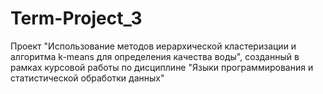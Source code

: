 # Term-Project_3
Проект "Использование методов иерархической кластеризации и алгоритма k-means для определения качества воды", созданный в рамках курсовой работы по дисциплине "Языки программирования и статистической обработки данных"
